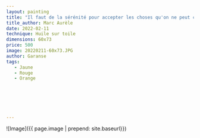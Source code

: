 ```yaml
---
layout: painting
title: "Il faut de la sérénité pour accepter les choses qu'on ne peut changer, du courage pour changer les choses qu'on peut changer, et de la sagesse pour distinguer l'un de l'autre."    
title_author: Marc Aurèle   
date: 2022-02-11
technique: Huile sur toile
dimensions: 60x73
price: 500
image: 20220211-60x73.JPG
author: Garanse
tags:
   - Jaune
   - Rouge
   - Orange
  
  
  
  
  
  
---
```

![Image]({{ page.image | prepend: site.baseurl}})

